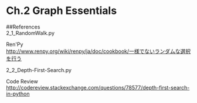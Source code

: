 # Ch.2 Graph Essentials

##References  
2\_1\_RandomWalk.py  

Ren'Py  
<http://www.renpy.org/wiki/renpy/ja/doc/cookbook/一様でないランダムな選択を行う>

2\_2\_Depth-First-Search.py  

Code Review  
<http://codereview.stackexchange.com/questions/78577/depth-first-search-in-python>



